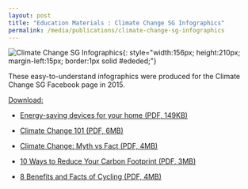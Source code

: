 ```yaml
---
layout: post
title: "Education Materials : Climate Change SG Infographics"
permalink: /media/publications/climate-change-sg-infographics
---
```

![Climate Change SG Infographics](/images/climate-change-sg-infographics.jpg "Climate Change SG Infographics"){: style="width:156px; height:210px; margin-left:15px; border:1px solid #ededed;"}

These easy-to-understand infographics were produced for the Climate Change SG Facebook page in 2015.

<u>Download:</u>

* [<a href="/files/docs/default-source/publications/energy-saving-devices-for-your-home.pdf" target="_blank">Energy-saving devices for your home (PDF, 149KB)</a>](/files/docs/default-source/publications/energy-saving-devices-for-your-home.pdf)

* [<a href="/files/docs/default-source/publications/climate-change-101.pdf" target="_blank">Climate Change 101 (PDF, 6MB)</a>](/files/docs/default-source/publications/climate-change-101.pdf)

* [<a href="/files/docs/default-source/publications/climate-change-myth-vs-fact.pdf" target="_blank">Climate Change: Myth vs Fact (PDF, 4MB)</a>](/files/docs/default-source/publications/climate-change-myth-vs-fact.pdf)

* [<a href="/files/docs/default-source/publications/10-ways-reduce-your-carbon-footprint.pdf" target="_blank">10 Ways to Reduce Your Carbon Footprint (PDF, 3MB)</a>](/files/docs/default-source/publications/10-ways-reduce-your-carbon-footprint.pdf)

* [<a href="/files/docs/default-source/publications/8-benefits-and-facts-of-cycling.pdf" target="_blank">8 Benefits and Facts of Cycling (PDF, 4MB)</a>](/files/docs/default-source/publications/8-benefits-and-facts-of-cycling.pdf)